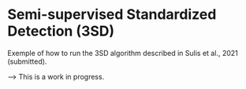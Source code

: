 # Semi-supervised Standardized Detection (3SD)

Exemple of how to run the 3SD algorithm described in Sulis et al., 2021 (submitted).

--> This is a work in progress.
